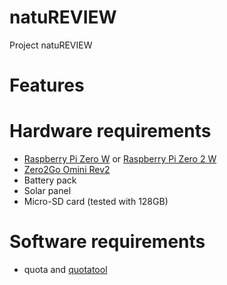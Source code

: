 # natuREVIEW
Project natuREVIEW

# Features

# Hardware requirements

* [Raspberry Pi Zero W](https://www.raspberrypi.com/products/raspberry-pi-zero-w/) or [Raspberry Pi Zero 2 W](https://www.raspberrypi.com/products/raspberry-pi-zero-2-w/)
* [Zero2Go Omini Rev2](https://www.uugear.com/product/zero2go-omini-wide-input-range-multi-channel-power-supply-for-raspberry-pi/)
* Battery pack
* Solar panel
* Micro-SD card (tested with 128GB)

# Software requirements

* quota and [quotatool](https://github.com/ekenberg/quotatool)
